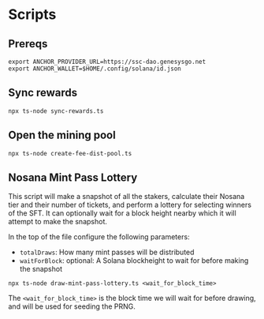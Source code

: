 # Scripts

## Prereqs

```shell
export ANCHOR_PROVIDER_URL=https://ssc-dao.genesysgo.net
export ANCHOR_WALLET=$HOME/.config/solana/id.json
```

## Sync rewards

```shell
npx ts-node sync-rewards.ts
```

## Open the mining pool

```shell
npx ts-node create-fee-dist-pool.ts
```

## Nosana Mint Pass Lottery

This script will make a snapshot of all the stakers, calculate their
Nosana tier and their number of tickets, and perform a lottery for
selecting winners of the SFT. It can optionally wait for a block
height nearby which it will attempt to make the snapshot.

In the top of the file configure the following parameters:

- `totalDraws`: How many mint passes will be distributed
- `waitForBlock`: optional: A Solana blockheight to wait for before making the snapshot

```shell
npx ts-node draw-mint-pass-lottery.ts <wait_for_block_time>
```

The `<wait_for_block_time>` is the block time we will wait for before
drawing, and will be used for seeding the PRNG.
